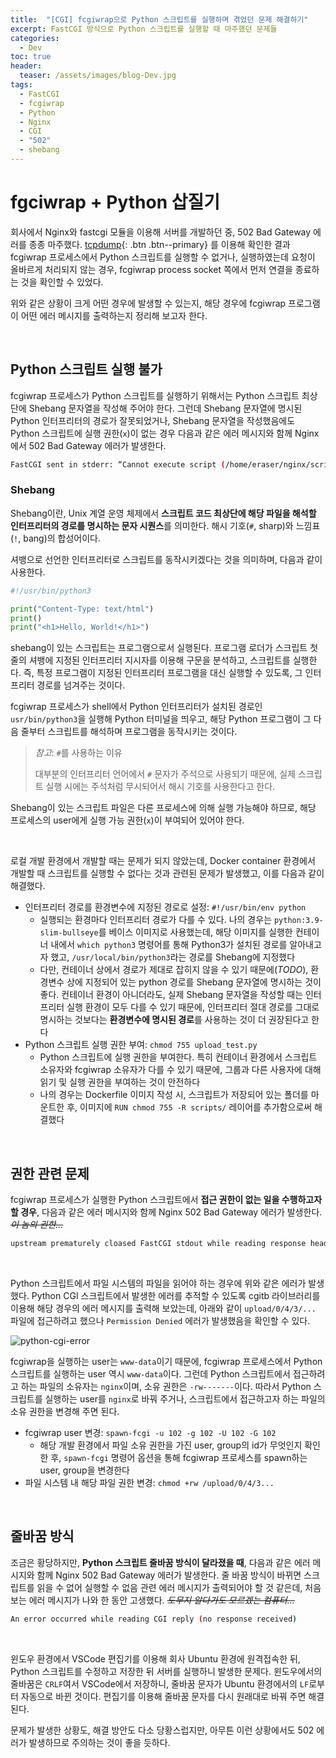 ```yaml
---
title:  "[CGI] fcgiwrap으로 Python 스크립트를 실행하며 겪었던 문제 해결하기"
excerpt: FastCGI 방식으로 Python 스크립트를 실행할 때 마주했던 문제들
categories:
  - Dev
toc: true
header:
  teaser: /assets/images/blog-Dev.jpg
tags:
  - FastCGI
  - fcgiwrap
  - Python
  - Nginx
  - CGI
  - "502"
  - shebang
---
```




# fgciwrap + Python 삽질기

 회사에서 Nginx와 fastcgi 모듈을 이용해 서버를 개발하던 중, 502 Bad Gateway 에러를 종종 마주했다. [tcpdump](https://sirzzang.github.io/dev/Dev-tcpdump/){: .btn .btn--primary} 를 이용해 확인한 결과 fcgiwrap 프로세스에서 Python 스크립트를 실행할 수 없거나, 실행하였는데 요청이 올바르게 처리되지 않는 경우, fcgiwrap process socket 쪽에서 먼저 연결을 종료하는 것을 확인할 수 있었다.

 위와 같은 상황이 크게 어떤 경우에 발생할 수 있는지, 해당 경우에 fcgiwrap 프로그램이 어떤 에러 메시지를 출력하는지 정리해 보고자 한다.

<br>



## Python 스크립트 실행 불가

 fcgiwrap 프로세스가 Python 스크립트를 실행하기 위해서는 Python 스크립트 최상단에 Shebang 문자열을 작성해 주어야 한다. 그런데 Shebang 문자열에 명시된 Python 인터프리터의 경로가 잘못되었거나, Shebang 문자열을 작성했음에도 Python 스크립트에 실행 권한(`x`)이 없는 경우 다음과 같은 에러 메시지와 함께 Nginx에서 502 Bad Gateway 에러가 발생한다.

```bash
FastCGI sent in stderr: “Cannot execute script (/home/eraser/nginx/script/upload_test.py)” while reading resonse header from upstream, client: ...
```



### Shebang 

 Shebang이란, Unix 계열 운영 체제에서 **스크립트 코드 최상단에 해당 파일을 해석할 인터프리터의 경로를 명시하는 문자 시퀀스**를 의미한다. 해시 기호(`#`, sharp)와 느낌표(`!`, bang)의 합성어이다.

셔뱅으로 선언한 인터프리터로 스크립트를 동작시키겠다는 것을 의미하며, 다음과 같이 사용한다.

```python
#!/usr/bin/python3

print("Content-Type: text/html")
print()
print("<h1>Hello, World!</h1>")
```

 shebang이 있는 스크립트는 프로그램으로서 실행된다. 프로그램 로더가 스크립트 첫 줄의 셔뱅에 지정된 인터프리터 지시자를 이용해 구문을 분석하고, 스크립트를 실행한다. 즉, 특정 프로그램이 지정된 인터프리터 프로그램을 대신 실행할 수 있도록, 그 인터프리터 경로를 넘겨주는 것이다.

  fcgiwrap 프로세스가 shell에서 Python 인터프리터가 설치된 경로인 `usr/bin/python3`을 실행해 Python 터미널을 띄우고, 해당 Python 프로그램이 그 다음 줄부터 스크립트를 해석하며 프로그램을 동작시키는 것이다.

> *참고*: `#`를 사용하는 이유
>
> 대부분의 인터프리터 언어에서 `#` 문자가 주석으로 사용되기 때문에, 실제 스크립트 실행 시에는 주석처럼 무시되어서 해시 기호를 사용한다고 한다.

 Shebang이 있는 스크립트 파일은 다른 프로세스에 의해 실행 가능해야 하므로, 해당 프로세스의 user에게 실행 가능 권한(`x`)이 부여되어 있어야 한다.

<br>

 로컬 개발 환경에서 개발할 때는 문제가 되지 않았는데, Docker container 환경에서 개발할 때 스크립트를 실행할 수 없다는 것과 관련된 문제가 발생했고, 이를 다음과 같이 해결했다.

- 인터프리터 경로를 환경변수에 지정된 경로로 설정: `#!/usr/bin/env python`
  - 실행되는 환경마다 인터프리터 경로가 다를 수 있다. 나의 경우는 `python:3.9-slim-bullseye`를 베이스 이미지로 사용했는데, 해당 이미지를 실행한 컨테이너 내에서 `which python3` 명령어를 통해 Python3가 설치된 경로를 알아내고자 했고, `/usr/local/bin/python3`라는 경로를 Shebang에 지정했다
  - 다만, 컨테이너 상에서 경로가 제대로 잡히지 않을 수 있기 때문에(*TODO*), 환경변수 상에 지정되어 있는 python 경로를 Shebang 문자열에 명시하는 것이 좋다. 컨테이너 환경이 아니더라도, 실제 Shebang 문자열을 작성할 때는 인터프리터 실행 환경이 모두 다를 수 있기 때문에, 인터프리터 절대 경로를 그대로 명시하는 것보다는 **환경변수에 명시된 경로**를 사용하는 것이 더 권장된다고 한다
- Python 스크립트 실행 권한 부여: `chmod 755 upload_test.py `
  - Python 스크립트에 실행 권한을 부여한다. 특히 컨테이너 환경에서 스크립트 소유자와 fcgiwrap 소유자가 다를 수 있기 때문에, 그룹과 다른 사용자에 대해 읽기 및 실행 권한을 부여하는 것이 안전하다
  - 나의 경우는 Dockerfile 이미지 작성 시, 스크립트가 저장되어 있는 폴더를 마운트한 후, 이미지에 `RUN chmod 755 -R scripts/` 레이어를 추가함으로써 해결했다



<br>



## 권한 관련 문제



 fcgiwrap 프로세스가 실행한 Python 스크립트에서 **접근 권한이 없는 일을 수행하고자 할 경우**, 다음과 같은 에러 메시지와 함께 Nginx 502 Bad Gateway 에러가 발생한다. ~~*이 놈의 권한...*~~

```bash
upstream prematurely cloased FastCGI stdout while reading response header from upstream: fastcgi://unix:/var/run/fcgiwrap.sock
```

<br>

 Python 스크립트에서 파일 시스템의 파일을 읽어야 하는 경우에 위와 같은 에러가 발생했다. Python CGI 스크립트에서 발생한 에러를 추적할 수 있도록 cgitb 라이브러리를 이용해 해당 경우의 에러 메시지를 출력해 보았는데, 아래와 같이 `upload/0/4/3/...` 파일에 접근하려고 했으나 `Permission Denied` 에러가 발생했음을 확인할 수 있다.

![python-cgi-error]({{site.url}}/assets/images/python-cgi-permissiondenied.png)


 fcgiwrap을 실행하는 user는 `www-data`이기 때문에, fcgiwrap 프로세스에서 Python 스크립트를 실행하는 user 역시 `www-data`이다. 그런데 Python 스크립트에서 접근하려고 하는 파일의 소유자는 `nginx`이며, 소유 권한은 `-rw-------`이다. 따라서 Python 스크립트를 실행하는 user를 `nginx`로 바꿔 주거나, 스크립트에서 접근하고자 하는 파일의 소유 권한을 변경해 주면 된다.

- fcgiwrap user 변경: `spawn-fcgi -u 102 -g 102 -U 102 -G 102`
  - 해당 개발 환경에서 파일 소유 권한을 가진 user, group의 id가 무엇인지 확인한 후, `spawn-fcgi` 명령어 옵션을 통해 fcgiwrap 프로세스를 spawn하는 user, group을 변경한다 
- 파일 시스템 내 해당 파일 권한 변경: `chmod +rw /upload/0/4/3...`



<br>

## 줄바꿈 방식

 조금은 황당하지만, **Python 스크립트 줄바꿈 방식이 달라졌을 때**, 다음과 같은 에러 메시지와 함께 Nginx 502 Bad Gateway 에러가 발생한다. 줄 바꿈 방식이 바뀌면 스크립트를 읽을 수 없어 실행할 수 없음 관련 에러 메시지가 출력되어야 할 것 같은데, 처음 보는 에러 메시지가 나와 한 동안 고생했다. ~~*도무지 알다가도 모르겠는 컴퓨터...*~~

```bash
An error occurred while reading CGI reply (no response received)
```

<br>

 윈도우 환경에서 VSCode 편집기를 이용해 회사 Ubuntu 환경에 원격접속한 뒤, Python 스크립트를 수정하고 저장한 뒤 서버를 실행하니 발생한 문제다. 윈도우에서의 줄바꿈은 `CRLF`여서 VSCode에서 저장하니, 줄바꿈 문자가 Ubuntu 환경에서의 `LF`로부터 자동으로 바뀐 것이다. 편집기를 이용해 줄바꿈  문자를 다시 원래대로 바꿔 주면 해결된다.

 문제가 발생한 상황도, 해결 방안도 다소 당황스럽지만, 아무튼 이런 상황에서도 502 에러가 발생하므로 주의하는 것이 좋을 듯하다.





